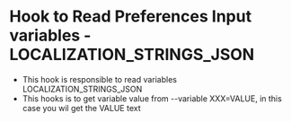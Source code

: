 # Hook to Read Preferences Input variables - LOCALIZATION_STRINGS_JSON

- This hook is responsible to read variables LOCALIZATION_STRINGS_JSON
- This hooks is to get variable value from --variable XXX=VALUE, in this case you wil get the VALUE text
